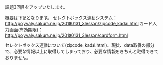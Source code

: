 課題3回目をアップいたします。

概要は下記となります。
セレクトボックス連動システム：http://polyvaly.sakura.ne.jp/20190131_3lesson/zipcode_kadai.html
カード入力画面(有効期限)：http://polyvaly.sakura.ne.jp/20190131_3lesson/cardform.html

セレクトボックス連動について(zipcode_kadai.html)、現状、data取得の部分で、必要な情報以上に取得してしまっており、必要な情報をきちんと取得できておりません。

